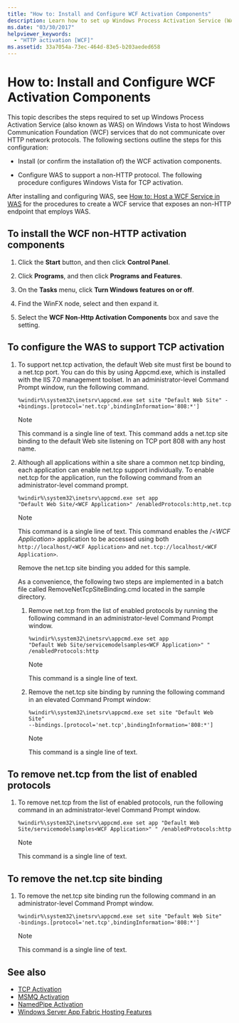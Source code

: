 ```yaml
---
title: "How to: Install and Configure WCF Activation Components"
description: Learn how to set up Windows Process Activation Service (WAS) on Windows Vista to host WCF services that do not communicate over HTTP.
ms.date: "03/30/2017"
helpviewer_keywords:
  - "HTTP activation [WCF]"
ms.assetid: 33a7054a-73ec-464d-83e5-b203aeded658
---
```

# How to: Install and Configure WCF Activation Components

This topic describes the steps required to set up Windows Process Activation Service (also known as WAS) on Windows Vista to host Windows Communication Foundation (WCF) services that do not communicate over HTTP network protocols. The following sections outline the steps for this configuration:

- Install (or confirm the installation of) the WCF activation components.

- Configure WAS to support a non-HTTP protocol. The following procedure configures Windows Vista for TCP activation.

After installing and configuring WAS, see [How to: Host a WCF Service in WAS](how-to-host-a-wcf-service-in-was.md) for the procedures to create a WCF service that exposes an non-HTTP endpoint that employs WAS.

## To install the WCF non-HTTP activation components

1. Click the **Start** button, and then click **Control Panel**.

2. Click **Programs**, and then click **Programs and Features**.

3. On the **Tasks** menu, click **Turn Windows features on or off**.

4. Find the WinFX node, select and then expand it.

5. Select the **WCF Non-Http Activation Components** box and save the setting.

## To configure the WAS to support TCP activation

1. To support net.tcp activation, the default Web site must first be bound to a net.tcp port. You can do this by using Appcmd.exe, which is installed with the IIS 7.0 management toolset. In an administrator-level Command Prompt window, run the following command.

    ```console
    %windir%\system32\inetsrv\appcmd.exe set site "Default Web Site" -+bindings.[protocol='net.tcp',bindingInformation='808:*']
    ```

    > [!NOTE]
    > This command is a single line of text. This command adds a net.tcp site binding to the default Web site listening on TCP port 808 with any host name.

2. Although all applications within a site share a common net.tcp binding, each application can enable net.tcp support individually. To enable net.tcp for the application, run the following command from an administrator-level command prompt.

    ```console
    %windir%\system32\inetsrv\appcmd.exe set app
    "Default Web Site/<WCF Application>" /enabledProtocols:http,net.tcp
    ```

    > [!NOTE]
    > This command is a single line of text. This command enables the /\<*WCF Application*> application to be accessed using both `http://localhost/<WCF Application>` and `net.tcp://localhost/<WCF Application>`.

     Remove the net.tcp site binding you added for this sample.

     As a convenience, the following two steps are implemented in a batch file called RemoveNetTcpSiteBinding.cmd located in the sample directory.

    1. Remove net.tcp from the list of enabled protocols by running the following command in an administrator-level Command Prompt window.

        ```console
        %windir%\system32\inetsrv\appcmd.exe set app
        "Default Web Site/servicemodelsamples<WCF Application>" " /enabledProtocols:http
        ```

        > [!NOTE]
        > This command is a single line of text.

    2. Remove the net.tcp site binding by running the following command in an elevated Command Prompt window:

        ```console
        %windir%\system32\inetsrv\appcmd.exe set site "Default Web Site"
        --bindings.[protocol='net.tcp',bindingInformation='808:*']
        ```

        > [!NOTE]
        > This command is a single line of text.

## To remove net.tcp from the list of enabled protocols

1. To remove net.tcp from the list of enabled protocols, run the following command in an administrator-level Command Prompt window.

    ```console
    %windir%\system32\inetsrv\appcmd.exe set app "Default Web Site/servicemodelsamples<WCF Application>" " /enabledProtocols:http
    ```

    > [!NOTE]
    > This command is a single line of text.

## To remove the net.tcp site binding

1. To remove the net.tcp site binding run the following command in an administrator-level Command Prompt window.

    ```console
    %windir%\system32\inetsrv\appcmd.exe set site "Default Web Site"
    -bindings.[protocol='net.tcp',bindingInformation='808:*']
    ```

    > [!NOTE]
    > This command is a single line of text.

## See also

- [TCP Activation](../samples/tcp-activation.md)
- [MSMQ Activation](../samples/msmq-activation.md)
- [NamedPipe Activation](../samples/namedpipe-activation.md)
- [Windows Server App Fabric Hosting Features](https://docs.microsoft.com/previous-versions/appfabric/ee677189(v=azure.10))
